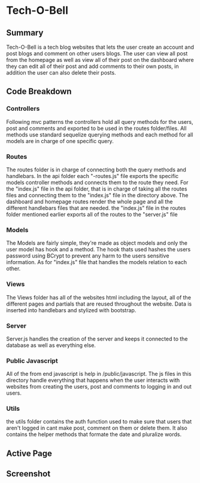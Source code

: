 # Tech-O-Bell

## Summary
 Tech-O-Bell is a tech blog websites that lets the user create an account and post blogs and comment on other users blogs. The user can view all post from the homepage as well as view all of their post on the dashboard where they can edit all of their post and add comments to their own posts, in addition the user can also delete their posts.
## Code Breakdown
### Controllers
Following mvc patterns the controllers hold all query methods for the users, post and comments and exported to be used in the routes folder/files. All methods use standard sequelize querying methods and each method for all models are in charge of one specific query.

### Routes 
The routes folder is in charge of connecting both the query methods and handlebars. In the api folder each "-routes.js" file exports the specific models controller methods and connects them to the route they need. For the "index.js" file in the api folder, that is in charge of taking all the routes files and connecting them to the "index.js" file in the directory above. The dashboard and homepage routes render the whole page and all the different handlebars files that are needed. the "index.js" file in the routes folder mentioned earlier exports all of the routes to the "server.js" file

### Models
The Models are fairly simple, they're made as object models and only the user model has hook and a method.
The hook thats used hashes the users password using BCrypt to prevent any harm to the users sensitive information.
As for "index.js" file that handles the models relation to each other.
### Views
The Views folder has all of the websites html including the layout, all of the different pages and partials that are reused throughout the website. Data is inserted into handlebars and stylized with bootstrap.
### Server 
Server.js handles the creation of the server and keeps it connected to the database as well as everything else.
### Public Javascript
All of the from end javascript is help in /public/javascript. The js files in this directory handle everything that happens when the user interacts with websites from creating the users, post and comments to logging in and out users. 
### Utils
the utils folder contains the auth function used to make sure that users that aren't logged in cant make post, comment on them or delete them. It also contains the helper methods that formate the date and pluralize words. 
## Active Page

## Screenshot
